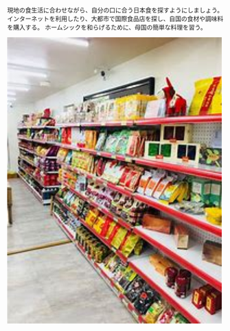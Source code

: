 現地の食生活に合わせながら、自分の口に合う日本食を探すようにしましょう。
インターネットを利用したり、大都市で国際食品店を探し、自国の食材や調味料を購入する。
ホームシックを和らげるために、母国の簡単な料理を習う。

<img src="images/5.png" alt="LINE" width="500">
